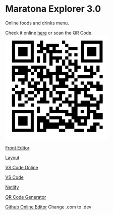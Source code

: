 # Maratona Explorer 3.0
Online foods and drinks menu.

Check it online [here](https://gregarious-daffodil-42a50b.netlify.app/) or scan the QR Code.
![QR Code](./QRcode.png)

[Front Editor](https://www.fronteditor.dev/)

[Layout](https://www.figma.com/file/cPWyCZN2tUfPS0L0krbMOu/RocketCoffee-(Community)?node-id=8%3A2)

[VS Code Online](https://vscode.dev/)

[VS Code](https://code.visualstudio.com/)

[Netlify](https://www.netlify.com/)

[QR Code Generator](https://www.qr-code-generator.com/)

[Github Online Editor](https://github.dev/douglasdl/Maratona-Explorer-3) Change .com to .dev